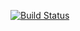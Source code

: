 [![Build Status](https://travis-ci.com/selenorks/blocking_queue.svg?branch=master)](https://travis-ci.com/selenorks/blocking_queue)
